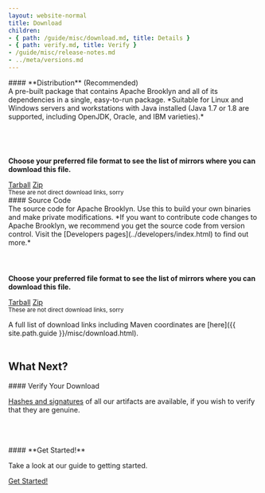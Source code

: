 ```yaml
---
layout: website-normal
title: Download
children:
- { path: /guide/misc/download.md, title: Details }
- { path: verify.md, title: Verify }
- /guide/misc/release-notes.md
- ../meta/versions.md
---
```


<div class="row">
<div class="col-md-6" markdown="1">

<div class="panel panel-default">
  <div class="panel-heading" markdown="1">
#### **Distribution** (Recommended)
  </div>
  <div class="panel-body" markdown="1">
<div style="height: 9em;" markdown="1">
A pre-built package that contains Apache Brooklyn and all of its dependencies in a single, easy-to-run package. 
*Suitable for Linux and Windows servers and workstations with Java installed
(Java 1.7 or 1.8 are supported, including OpenJDK, Oracle, and IBM varieties).*
</div>

**Choose your preferred file format to see the list of mirrors where you can download this file.**

<div class="text-center">
  <a class="btn btn-default" href="https://www.apache.org/dyn/closer.lua/brooklyn/apache-brooklyn-{{ site.brooklyn-stable-version }}/apache-brooklyn-{{ site.brooklyn-stable-version }}-bin.tar.gz" role="button">Tarball</a>
  <a class="btn btn-default" href="https://www.apache.org/dyn/closer.lua/brooklyn/apache-brooklyn-{{ site.brooklyn-stable-version }}/apache-brooklyn-{{ site.brooklyn-stable-version }}-bin.zip" role="button">Zip</a>
  <br /><small>These are not direct download links, sorry</small>
</div>
  </div>
</div>

</div><!-- col -->
<div class="col-md-6" markdown="1">

<div class="panel panel-default">
  <div class="panel-heading" markdown="1">
#### Source Code
  </div>
  <div class="panel-body" markdown="1">
<div style="height: 9em;" markdown="1">
The source code for Apache Brooklyn. Use this to build your own binaries and make private modifications. *If you want to
contribute code changes to Apache Brooklyn, we recommend you get the source code from version control. Visit the
[Developers pages](../developers/index.html) to find out more.*
</div>

**Choose your preferred file format to see the list of mirrors where you can download this file.**

<div class="text-center">
  <a class="btn btn-default" href="https://www.apache.org/dyn/closer.lua/brooklyn/apache-brooklyn-{{ site.brooklyn-stable-version }}/apache-brooklyn-{{ site.brooklyn-stable-version }}-src.tar.gz" role="button">Tarball</a>
  <a class="btn btn-default" href="https://www.apache.org/dyn/closer.lua/brooklyn/apache-brooklyn-{{ site.brooklyn-stable-version }}/apache-brooklyn-{{ site.brooklyn-stable-version }}-src.zip" role="button">Zip</a>
  <br /><small>These are not direct download links, sorry</small>
</div>
  </div>
</div>

</div><!-- col -->
</div><!-- row -->

A full list of download links including Maven coordinates are [here]({{ site.path.guide }}/misc/download.html).
<br/><br/>

## What Next?

<div class="row">
<div class="col-md-6" markdown="1">

<div class="panel panel-default">
  <div class="panel-heading" markdown="1">
#### Verify Your Download
  </div>
  <div class="panel-body" markdown="1" style="height: 7em;">

[Hashes and signatures](verify.html) of all our artifacts are available, if you wish to verify that they are genuine.

  </div>
</div>

</div><!-- col -->
<div class="col-md-6" markdown="1">

<div class="panel panel-default">
  <div class="panel-heading" markdown="1">
#### **Get Started!**
  </div>
  <div class="panel-body" markdown="1" style="height: 7em;">

Take a look at our guide to getting started.

<div class="text-center">
  <a class="btn btn-primary" href="{{ site.path.guide }}/start/running.html" role="button">Get Started!</a>
</div>

</div>

</div><!-- col -->
</div><!-- row -->

